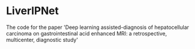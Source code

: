 # LiverIPNet
The code for the paper 'Deep learning assisted-diagnosis of hepatocellular carcinoma on gastrointestinal acid enhanced MRI: a retrospective, multicenter, diagnostic study'
